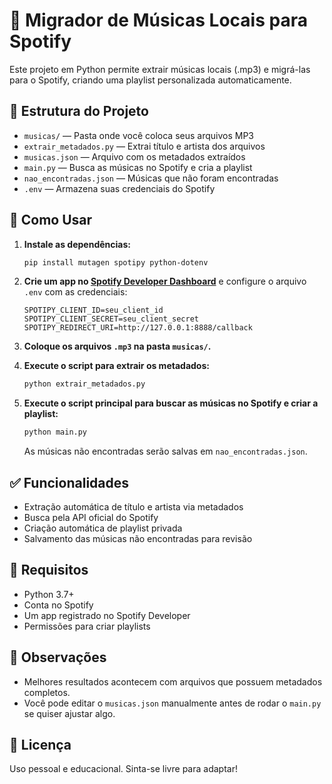# 🎵 Migrador de Músicas Locais para Spotify

Este projeto em Python permite extrair músicas locais (.mp3) e migrá-las para o Spotify, criando uma playlist personalizada automaticamente.

## 📁 Estrutura do Projeto

- `musicas/` — Pasta onde você coloca seus arquivos MP3  
- `extrair_metadados.py` — Extrai título e artista dos arquivos  
- `musicas.json` — Arquivo com os metadados extraídos  
- `main.py` — Busca as músicas no Spotify e cria a playlist  
- `nao_encontradas.json` — Músicas que não foram encontradas  
- `.env` — Armazena suas credenciais do Spotify

## 🚀 Como Usar

1. **Instale as dependências:**
   ```bash
   pip install mutagen spotipy python-dotenv
   ```

2. **Crie um app no [Spotify Developer Dashboard](https://developer.spotify.com/dashboard)** e configure o arquivo `.env` com as credenciais:
   ```
   SPOTIPY_CLIENT_ID=seu_client_id
   SPOTIPY_CLIENT_SECRET=seu_client_secret
   SPOTIPY_REDIRECT_URI=http://127.0.0.1:8888/callback
   ```

3. **Coloque os arquivos `.mp3` na pasta `musicas/`.**

4. **Execute o script para extrair os metadados:**
   ```bash
   python extrair_metadados.py
   ```

5. **Execute o script principal para buscar as músicas no Spotify e criar a playlist:**
   ```bash
   python main.py
   ```

   As músicas não encontradas serão salvas em `nao_encontradas.json`.

## ✅ Funcionalidades

- Extração automática de título e artista via metadados
- Busca pela API oficial do Spotify
- Criação automática de playlist privada
- Salvamento das músicas não encontradas para revisão

## 📝 Requisitos

- Python 3.7+
- Conta no Spotify
- Um app registrado no Spotify Developer
- Permissões para criar playlists

## 📌 Observações

- Melhores resultados acontecem com arquivos que possuem metadados completos.
- Você pode editar o `musicas.json` manualmente antes de rodar o `main.py` se quiser ajustar algo.

## 📄 Licença

Uso pessoal e educacional. Sinta-se livre para adaptar!